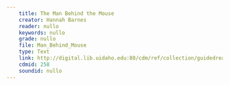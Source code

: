 ```yaml
---
    title: The Man Behind the Mouse
    creator: Hannah Barnes
    reader: nullo
    keywords: nullo
    grade: nullo
    file: Man_Behind_Mouse
    type: Text
    link: http://digital.lib.uidaho.edu:80/cdm/ref/collection/guidedread/id/258
    cdmid: 258
    soundid: nullo
---
```

